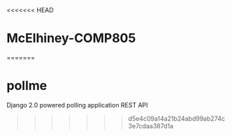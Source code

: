 <<<<<<< HEAD
# McElhiney-COMP805
=======
# pollme
Django 2.0 powered polling application REST API
>>>>>>> d5e4c09a14a21b24abd99ab274c3e7cdaa387d1a
